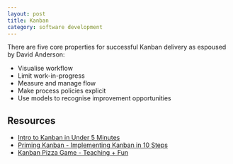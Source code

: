 ```yaml
---
layout: post
title: Kanban
category: software development
---
```


There are five core properties for successful Kanban delivery as espoused by David Anderson:

- Visualise workflow
- Limit work-in-progress
- Measure and manage flow
- Make process policies explicit
- Use models to recognise improvement opportunities

## Resources

- [Intro to Kanban in Under 5 Minutes](https://m.youtube.com/watch?v=R8dYLbJiTUE)
- [Priming Kanban - Implementing Kanban in 10 Steps](https://www.infoq.com/minibooks/priming-kanban-jesper-boeg)
- [Kanban Pizza Game - Teaching + Fun](https://www.agile42.com/en/training/kanban-pizza-game/)
